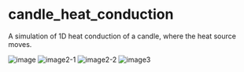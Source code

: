# candle_heat_conduction
A simulation of 1D heat conduction of a candle, where the heat source moves.

![image](https://gyazo.com/cf926677d426ba6c3f332f8d5871705c/raw)
![image2-1](https://gyazo.com/8499394343862da484b4abff0792f96d/raw)
![image2-2](https://gyazo.com/d44782e09fbf0fb986ef0a45eff046bc/raw)
![image3](https://gyazo.com/7e4cbbcdb409b176784adb38350e6c7e/raw)